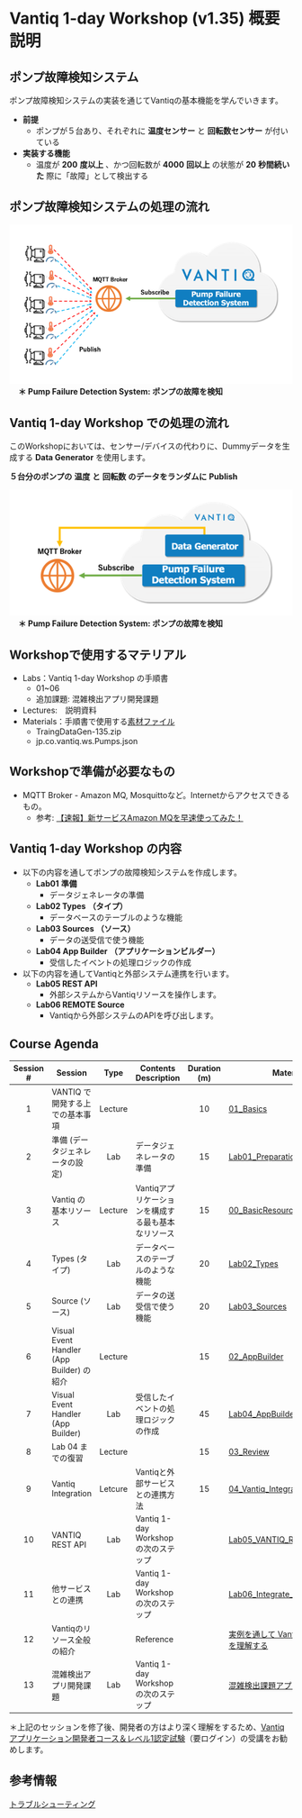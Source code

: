 # Vantiq 1-day Workshop (v1.35) 概要説明

## ポンプ故障検知システム

ポンプ故障検知システムの実装を通じてVantiqの基本機能を学んでいきます。
* __前提__
  * ポンプが５台あり、それぞれに __温度センサー__ と  __回転数センサー__ が付いている
* __実装する機能__
  * 温度が __200__  __度以上__ 、かつ回転数が __4000__  __回以上__ の状態が __20__  __秒間続いた__ 際に「故障」として検出する

## ポンプ故障検知システムの処理の流れ

![ポンプ故障検知システムの処理の流れ](../../imgs/readme/slide3.png)   
&nbsp;&nbsp;&nbsp; **＊ Pump Failure Detection System: ポンプの故障を検知**

## Vantiq 1-day Workshop での処理の流れ
このWorkshopにおいては、センサー/デバイスの代わりに、Dummyデータを生成する **Data Generator** を使用します。

__５台分のポンプの__  __温度__   __と__   __回転数__  __のデータをランダムに__  __Publish__

![Vantiq 1-day Workshop での処理の流れ](../../imgs/readme/slide4.png)  
&nbsp;&nbsp;&nbsp; **＊ Pump Failure Detection System: ポンプの故障を検知**

## Workshopで使用するマテリアル

* Labs：Vantiq 1-day Workshop の手順書
  * 01~06
  * 追加課題: 混雑検出アプリ開発課題
* Lectures:　説明資料
* Materials：手順書で使用する[素材ファイル](../../conf)
  * TraingDataGen-135\.zip
  * jp.co.vantiq.ws.Pumps\.json

## Workshopで準備が必要なもの

* MQTT Broker - Amazon MQ, Mosquittoなど。Internetからアクセスできるもの。
  - 参考: [【速報】新サービスAmazon MQを早速使ってみた！](https://dev.classmethod.jp/articles/re-invent-2017-amazon-mq-first-impression/)

## Vantiq 1-day Workshop の内容

* 以下の内容を通してポンプの故障検知システムを作成します。
  * __Lab01__  __準備__
    * データジェネレータの準備
  * __Lab02 Types__  __（タイプ）__
    * データベースのテーブルのような機能
  * __Lab03 Sources__  __（ソース）__
    * データの送受信で使う機能
  * __Lab04 App Builder__  __（アプリケーションビルダー）__
    * 受信したイベントの処理ロジックの作成
* 以下の内容を通してVantiqと外部システム連携を行います。
  * __Lab05 REST API__
    * 外部システムからVantiqリソースを操作します。
  * __Lab06 REMOTE Source__
    * Vantiqから外部システムのAPIを呼び出します。


## Course Agenda

| Session # | Session                                 |  Type   | Contents Description                               | Duration (m) | Material                                                                                                                    |
|:---------:| --------------------------------------- |:-------:| -------------------------------------------------- |:------------:| --------------------------------------------------------------------------------------------------------------------------- |
|     1     | VANTIQ で開発する上での基本事項         | Lecture |                                                    |      10      | [01_Basics](1-01_Basics.md)                                                                                                 |
|     2     | 準備 (データジェネレータの設定)         |   Lab   | データジェネレータの準備                           |      15      | [Lab01_Preparation](2-Lab01_Preparation.md)                                                                                 |
|     3     | Vantiq の基本リソース                   | Lecture | Vantiqアプリケーションを構成する最も基本なリソース |      15      | [00_BasicResources](0-10_BasicResources.md)                                                                                 |
|     4     | Types (タイプ)                          |   Lab   | データベースのテーブルのような機能                 |      20      | [Lab02_Types](3-Lab02_Types.md)                                                                                             |
|     5     | Source (ソース)                         |   Lab   | データの送受信で使う機能                           |      20      | [Lab03_Sources](4-Lab03_Sources.md)                                                                                         |
|     6     | Visual Event Handler (App Builder) の紹介                      | Lecture |                                                    |      15      | [02_AppBuilder](5-02_AppBuilder.md)                                                                                         |
|     7     | Visual Event Handler (App Builder)  |   Lab   | 受信したイベントの処理ロジックの作成               |      45      | [Lab04_AppBuilder](6-Lab04_AppBuilder.md)                                                                                   |
|     8     | Lab 04 までの復習                       | Lecture |                                                    |      15      | [03_Review](7-03_Review.md)                                                                                                 |
|     9     | Vantiq Integration                                     |  Letcure       |  Vantiqと外部サービスとの連携方法                                           |      15      |  [04_Vantiq_Integration](8-04_Integration.md)                                                                                                                            |
|    10     | VANTIQ REST API                         |   Lab   | Vantiq 1-day Workshop の次のステップ               |              | [Lab05_VANTIQ_REST_API](a08-Lab05_VANTIQ_REST_API.md)                                                                       |
|    11     | 他サービスとの連携                      |   Lab   | Vantiq 1-day Workshop の次のステップ               |              | [Lab06_Integrate_other_services](a09-Lab06_Integrate_other_services.md)                                                     |
|    12     | Vantiqのリソース全般の紹介              |         | Reference                                          |              | [実例を通して Vantiq のリソースを理解する](../../../vantiq-resources-introduction/docs/jp/Vantiq_resources_introduction.md) |
|    13     | 混雑検出アプリ開発課題                  |   Lab   | Vantiq 1-day Workshop の次のステップ               |              | [混雑検出課題アプリ](a10-dev01_detect_congestion_app.md)                                                                    |


＊上記のセッションを修了後、開発者の方はより深く理解をするため、[Vantiq アプリケーション開発者コース＆レベル1認定試験](https://community.vantiq.com/courses/%e3%82%a2%e3%83%97%e3%83%aa%e3%82%b1%e3%83%bc%e3%82%b7%e3%83%a7%e3%83%b3%e9%96%8b%e7%99%ba%e8%80%85-level-1-%e3%82%b3%e3%83%bc%e3%82%b9-%e6%97%a5%e6%9c%ac%e8%aa%9e/)（要ログイン）の受講をお勧めします。

## 参考情報
[トラブルシューティング](./troubleshootings.md)
